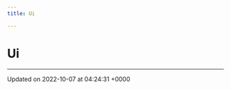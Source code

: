 ```yaml
---
title: Ui

---
```


# Ui








-------------------------------

Updated on 2022-10-07 at 04:24:31 +0000